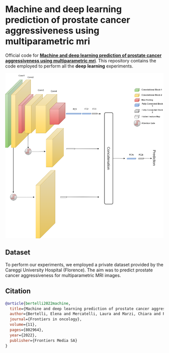 # Machine and deep learning prediction of prostate cancer aggressiveness using multiparametric mri
Official code for [**Machine and deep learning prediction of prostate cancer aggressiveness using multiparametric mri**](https://www.frontiersin.org/journals/oncology/articles/10.3389/fonc.2021.802964/full). This repository contains the code employed to perform all the **deep learning** experiments.

![T2_net_attention](./img/T2_net_attention.png)

## Dataset
To perform our experiments, we employed a private dataset provided by the Careggi University Hospital (Florence). The aim was to predict prostate cancer aggressiveness for multiparametric MRI images.

## Citation

```bibtex
@article{bertelli2022machine,
  title={Machine and deep learning prediction of prostate cancer aggressiveness using multiparametric mri},
  author={Bertelli, Elena and Mercatelli, Laura and Marzi, Chiara and Pachetti, Eva and Baccini, Michela and Barucci, Andrea and Colantonio, Sara and Gherardini, Luca and Lattavo, Lorenzo and Pascali, Maria Antonietta and others},
  journal={Frontiers in oncology},
  volume={11},
  pages={802964},
  year={2022},
  publisher={Frontiers Media SA}
}
```


